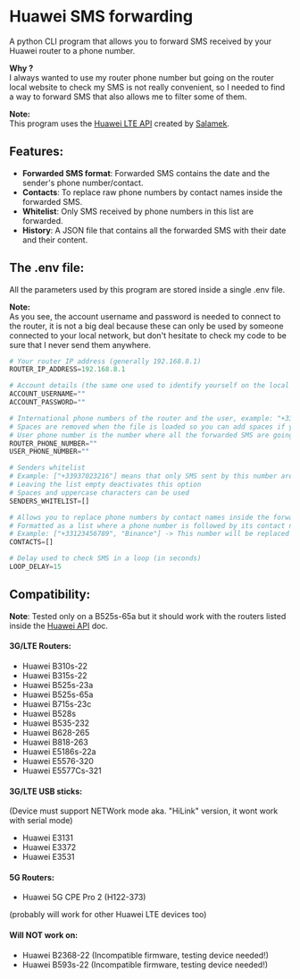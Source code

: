 # Huawei SMS forwarding
A python CLI program that allows you to forward SMS received by your Huawei router to a phone number.

**Why ?** <br />
I always wanted to use my router phone number but going on the router local website to check my SMS is not really convenient, so I needed to find a way to forward SMS that also allows me to filter some of them.

**Note:** <br />
This program uses the [Huawei LTE API](https://github.com/Salamek/huawei-lte-api) created by [Salamek](Salamek).


## Features:
- **Forwarded SMS format**: Forwarded SMS contains the date and the sender's phone number/contact.
- **Contacts**: To replace raw phone numbers by contact names inside the forwarded SMS.
- **Whitelist**: Only SMS received by phone numbers in this list are forwarded.
- **History**: A JSON file that contains all the forwarded SMS with their date and their content.


## The .env file:
All the parameters used by this program are stored inside a single .env file.

**Note:** <br />
As you see, the account username and password is needed to connect to the router, it is not a big deal because these can only be used by someone connected to your local network, but don't hesitate to check my code to be sure that I never send them anywhere.

```py
# Your router IP address (generally 192.168.8.1)
ROUTER_IP_ADDRESS=192.168.8.1

# Account details (the same one used to identify yourself on the local Huawei router website)
ACCOUNT_USERNAME=""
ACCOUNT_PASSWORD=""

# International phone numbers of the router and the user, example: "+33 5 42 56 48 21"
# Spaces are removed when the file is loaded so you can add spaces if you want
# User phone number is the number where all the forwarded SMS are going
ROUTER_PHONE_NUMBER=""
USER_PHONE_NUMBER=""

# Senders whitelist
# Example: ["+33937023216"] means that only SMS sent by this number are forwarded
# Leaving the list empty deactivates this option
# Spaces and uppercase characters can be used
SENDERS_WHITELIST=[]

# Allows you to replace phone numbers by contact names inside the forwarded SMS
# Formatted as a list where a phone number is followed by its contact name
# Example: ["+33123456789", "Binance"] -> This number will be replaced by "Binance"
CONTACTS=[]

# Delay used to check SMS in a loop (in seconds)
LOOP_DELAY=15
```


## Compatibility:
**Note**: Tested only on a B525s-65a but it should work with the routers listed inside the [Huawei API](https://github.com/Salamek/huawei-lte-api#tested-on) doc.

#### 3G/LTE Routers:
* Huawei B310s-22
* Huawei B315s-22
* Huawei B525s-23a
* Huawei B525s-65a
* Huawei B715s-23c
* Huawei B528s
* Huawei B535-232
* Huawei B628-265
* Huawei B818-263
* Huawei E5186s-22a
* Huawei E5576-320
* Huawei E5577Cs-321
 
#### 3G/LTE USB sticks:
(Device must support NETWork mode aka. "HiLink" version, it wont work with serial mode)
* Huawei E3131
* Huawei E3372
* Huawei E3531


#### 5G Routers:
* Huawei 5G CPE Pro 2 (H122-373)

(probably will work for other Huawei LTE devices too)

#### Will NOT work on:
* Huawei B2368-22 (Incompatible firmware, testing device needed!)
* Huawei B593s-22 (Incompatible firmware, testing device needed!)

